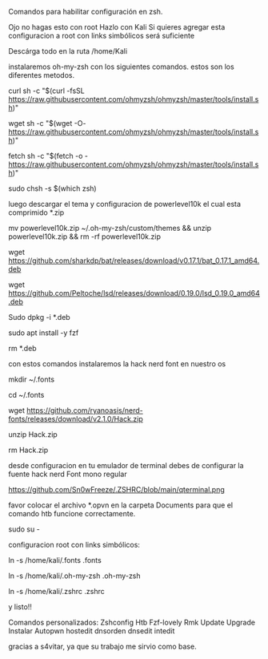 Comandos para habilitar configuración en zsh.

Ojo no hagas esto con root
Hazlo con Kali
Si quieres agregar esta configuracion a root con links simbólicos será suficiente

Descárga todo en la ruta /home/Kali

instalaremos oh-my-zsh con los siguientes comandos.
estos son los diferentes metodos.


curl sh -c "$(curl -fsSL https://raw.githubusercontent.com/ohmyzsh/ohmyzsh/master/tools/install.sh)"


wget sh -c "$(wget -O- https://raw.githubusercontent.com/ohmyzsh/ohmyzsh/master/tools/install.sh)"


fetch sh -c "$(fetch -o - https://raw.githubusercontent.com/ohmyzsh/ohmyzsh/master/tools/install.sh)"



sudo chsh -s $(which zsh)

luego descargar el tema y configuracion de powerlevel10k el cual esta comprimido *.zip

mv powerlevel10k.zip ~/.oh-my-zsh/custom/themes && unzip powerlevel10k.zip && rm -rf powerlevel10k.zip

wget https://github.com/sharkdp/bat/releases/download/v0.17.1/bat_0.17.1_amd64.deb

wget https://github.com/Peltoche/lsd/releases/download/0.19.0/lsd_0.19.0_amd64.deb

Sudo  dpkg  -i  *.deb

sudo apt install -y fzf

rm   *.deb


con estos comandos instalaremos la hack nerd font en nuestro os

mkdir ~/.fonts

cd  ~/.fonts

wget https://github.com/ryanoasis/nerd-fonts/releases/download/v2.1.0/Hack.zip

unzip Hack.zip

rm Hack.zip

desde configuracion en tu  emulador de terminal debes de configurar la fuente hack nerd Font mono regular 

https://github.com/Sn0wFreeze/.ZSHRC/blob/main/qterminal.png

favor colocar el archivo *.opvn en la carpeta Documents para que el comando htb funcione correctamente.

sudo su -

configuracion root con links simbólicos:

ln -s /home/kali/.fonts .fonts

ln -s /home/kali/.oh-my-zsh .oh-my-zsh

ln -s /home/kali/.zshrc .zshrc


y listo!!

Comandos personalizados:
Zshconfig
Htb
Fzf-lovely
Rmk
Update
Upgrade
Instalar
Autopwn
hostedit
dnsorden
dnsedit
intedit

gracias a s4vitar, ya que su trabajo me sirvio como base.
